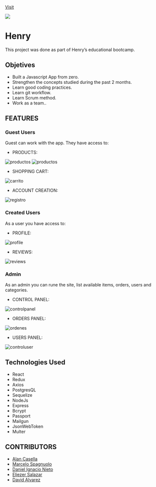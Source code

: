 [Visit](https://ecommerce-patagonia.vercel.app/)

<p align='left'>
    <img src='https://static.wixstatic.com/media/85087f_0d84cbeaeb824fca8f7ff18d7c9eaafd~mv2.png/v1/fill/w_160,h_30,al_c,q_85,usm_0.66_1.00_0.01/Logo_completo_Color_1PNG.webp' </img>
</p>

# Henry

This project was done as part of Henry’s educational bootcamp.

## Objetives

- Built a Javascript App from zero.
- Strengthen the concepts studied during the past 2 months.
- Learn good coding practices.
- Learn git workflow.
- Learn Scrum method.
- Work as a team..

## FEATURES

### Guest Users

Guest can work with the app. They have access to:

- PRODUCTS:

![productos](./img/catalogo.jpg)
![productos](./img/destacados.jpg)

- SHOPPING CART:

![carrito](./img/carrito.jpg)

- ACCOUNT CREATION:

![registro](./img/registro.jpg)

### Created Users

As a user you have access to:

- PROFILE:

![profile](./img/profile.jpg)

- REVIEWS:

![reviews](./img/reviews.jpg)

### Admin

As an admin you can rune the site, list available items, orders, users and categories.

- CONTROL PANEL:

![controlpanel](./img/controlpanel.jpg)

- ORDERS PANEL:

![ordenes](./img/adminorders.jpg)

- USERS PANEL:

![controluser](./img/controluser.jpg)

## Technologies Used

- React
- Redux
- Axios
- PostgresQL
- Sequelize
- NodeJs
- Express
- Bcrypt
- Passport
- Mailgun
- JsonWebToken
- Multer

## CONTRIBUTORS

- [Alan Casella](https://github.com/AlanCasella)
- [Marcelo Spagnuolo](https://github.com/MarceloSpagnuolo)
- [Daniel Ignacio Nieto](https://github.com/Daniel-Ignacio-Nieto)
- [Eliezer Salazar](https://github.com/babinobass)
- [David Alvarez](https://github.com/aalvag)


